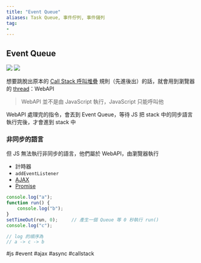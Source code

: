 ```yaml
---
title: "Event Queue"
aliases: Task Queue, 事件佇列, 事件儲列
tag: 
- 
---
```

## Event Queue
![](JavaScript%20介紹.md#^56dbb9)
![](https://i.imgur.com/4f2ZZw9.png)

想要跳脫出原本的 [Call Stack 呼叫堆疊](Call%20Stack%20呼叫堆疊.md) 規則（先進後出）的話，就會用到瀏覽器的 [thread](thread.md)：WebAPI

> WebAPI 並不是由 JavaScript 執行，JavaScript 只能呼叫他


WebAPI 處理完的指令，會丟到 Event Queue，等待 JS 把 stack 中的同步語言執行完後，才會進到 stack 中

### 非同步的語言
但 JS 無法執行非同步的語言，他們屬於 WebAPI，由瀏覽器執行

- 計時器
- `addEventListener`
- [AJAX](AJAX.md)
- [Promise](Promise.md)

```js
console.log("a");
function run() {
	console.log("b");
}
setTimeOut(run, 0);		// 產生一個 Queue 等 0 秒執行 run()
console.log("c");

// log 的順序為
// a -> c -> b
```

#js #event #ajax #async #callstack